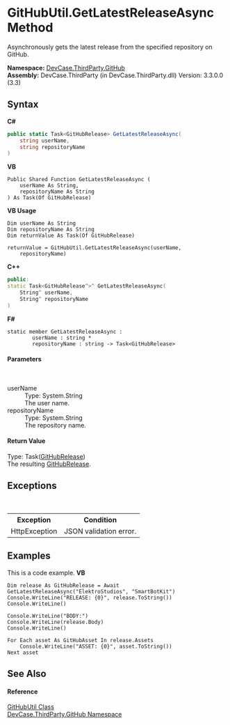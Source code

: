 # GitHubUtil.GetLatestReleaseAsync Method 
 

Asynchronously gets the latest release from the specified repository on GitHub.

**Namespace:**&nbsp;<a href="N_DevCase_ThirdParty_GitHub">DevCase.ThirdParty.GitHub</a><br />**Assembly:**&nbsp;DevCase.ThirdParty (in DevCase.ThirdParty.dll) Version: 3.3.0.0 (3.3)

## Syntax

**C#**<br />
``` C#
public static Task<GitHubRelease> GetLatestReleaseAsync(
	string userName,
	string repositoryName
)
```

**VB**<br />
``` VB
Public Shared Function GetLatestReleaseAsync ( 
	userName As String,
	repositoryName As String
) As Task(Of GitHubRelease)
```

**VB Usage**<br />
``` VB Usage
Dim userName As String
Dim repositoryName As String
Dim returnValue As Task(Of GitHubRelease)

returnValue = GitHubUtil.GetLatestReleaseAsync(userName, 
	repositoryName)
```

**C++**<br />
``` C++
public:
static Task<GitHubRelease^>^ GetLatestReleaseAsync(
	String^ userName, 
	String^ repositoryName
)
```

**F#**<br />
``` F#
static member GetLatestReleaseAsync : 
        userName : string * 
        repositoryName : string -> Task<GitHubRelease> 

```


#### Parameters
&nbsp;<dl><dt>userName</dt><dd>Type: System.String<br />The user name.</dd><dt>repositoryName</dt><dd>Type: System.String<br />The repository name.</dd></dl>

#### Return Value
Type: Task(<a href="T_DevCase_ThirdParty_GitHub_GitHubRelease">GitHubRelease</a>)<br />The resulting <a href="T_DevCase_ThirdParty_GitHub_GitHubRelease">GitHubRelease</a>.

## Exceptions
&nbsp;<table><tr><th>Exception</th><th>Condition</th></tr><tr><td>HttpException</td><td>JSON validation error.</td></tr></table>

## Examples
This is a code example. 
**VB**<br />
``` VB
Dim release As GitHubRelease = Await GetLatestReleaseAsync("ElektroStudios", "SmartBotKit")
Console.WriteLine("RELEASE: {0}", release.ToString())
Console.WriteLine()

Console.WriteLine("BODY:")
Console.WriteLine(release.Body)
Console.WriteLine()

For Each asset As GitHubAsset In release.Assets
    Console.WriteLine("ASSET: {0}", asset.ToString())
Next asset
```


## See Also


#### Reference
<a href="T_DevCase_ThirdParty_GitHub_GitHubUtil">GitHubUtil Class</a><br /><a href="N_DevCase_ThirdParty_GitHub">DevCase.ThirdParty.GitHub Namespace</a><br />